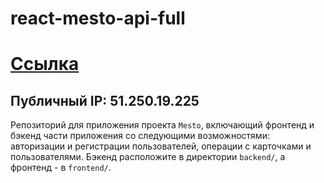 # react-mesto-api-full
# [Ссылка](https://mesto.vova.nomoredomains.xyz)
## Публичный IP: 51.250.19.225
Репозиторий для приложения проекта `Mesto`, включающий фронтенд и бэкенд части приложения со следующими возможностями: авторизации и регистрации пользователей, операции с карточками и пользователями. Бэкенд расположите в директории `backend/`, а фронтенд - в `frontend/`. 
  
